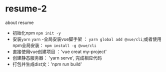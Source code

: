 # resume-2
about resume 
- 初始化npm   `npm init -y`
- 安装`yarn`   `yarn`
-全局安装vue脚手架 ： `yarn global add @vue/cli`;或者使用npm全局安装： `npm install -g @vue/cli`
- 直接使用vue创建项目 ：'vue creat my-project'
- 创建静态服务器： 'yarn serve', 完成相应代码
- 打包并生成dist文：'npm run build'
